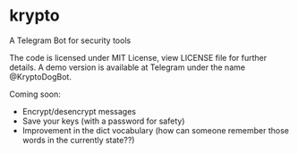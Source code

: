 # krypto
A Telegram Bot for security tools

The code is licensed under MIT License, view LICENSE file for further details.
A demo version is available at Telegram under the name @KryptoDogBot.

Coming soon:
- Encrypt/desencrypt messages
- Save your keys (with a password for safety)
- Improvement in the dict vocabulary (how can someone remember those words in the currently state??)
